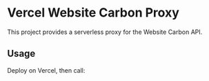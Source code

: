 # Vercel Website Carbon Proxy

This project provides a serverless proxy for the Website Carbon API.

## Usage

Deploy on Vercel, then call:


